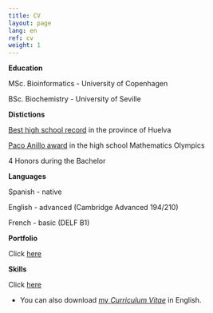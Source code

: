 ```yaml
---
title: CV
layout: page
lang: en
ref: cv
weight: 1
---
```


**Education**

MSc. Bioinformatics - University of Copenhagen

BSc. Biochemistry - University of Seville


**Distictions**

[Best high school record](/pages/cv/best_record.html) in the province of Huelva

[Paco Anillo award](/pages/cv/olympics.html) in the high school Mathematics Olympics

4 Honors during the Bachelor

**Languages**

Spanish - native 

English - advanced (Cambridge Advanced 194/210)

French - basic (DELF B1)

**Portfolio**

Click [here](/portfolio/index.html)

**Skills**

Click [here](/skills/index.html)


* You can also download [my *Curriculum Vitae*](http://people.binf.ku.dk/rnq313/cv/CV-en.pdf) in English.


